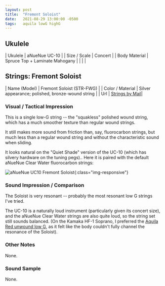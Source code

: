 ```yaml
---
layout: post
title:  "Fremont Soloist"
date:   2021-08-29 13:00:00 -0500
tags:   aquila lowG highG
---
```


## Ukulele

| Ukulele       | aNueNue UC-10                  |
| Size / Scale  | Concert                        |
| Body Material | Spruce Top + Laminate Mahogany |
|               |                                |


## Strings: Fremont Soloist

| Name (Model)     | Fremont Soloist (STR-FWG)                      |
| Color / Material | Silver appearance; polished, bronze-wound string                 |
| Url              | [Strings by Mail](https://www.stringsbymail.com/fremont-str-fwg-soloist-wound-low-g-string-for-sopr-conc-tenor-uke-22561.html)|



### Visual / Tactical Impression

This is a single low-G string -- the "squakless" polished wound string, which has a much smoother texture than regular wound strings. 

It still makes more sound from friction than, say, fluorocarbon strings, but much less than a regular wound string and without the characteristic sound when sliding.

It looks natural on the "Quiet Shade" version of the UC-10 (which has silvery hardware on the tuning pegs).. Here it is paired with the default aNueNue Clear Water fluorocarbon strings:

![aNueNue UC10 Fremont Soloist](/uke-strings/assets/img/uc10_fremont_soloist.jpg){:class="img-responsive"}



### Sound Impression / Comparison

The Soloist is very resonant -- probably the most resonant low G strings I've tried.

The UC-10 is a naturally loud instrument (particularly given its concert size), and the aNueNue Clear Water strings are also quite loud, so the string set still sounds balanced. (On the Kamaka HF-1 Soprano, I preferred the [Aquila Red unwound low G](https://tkuriyama.github.io/uke-strings/general/2021/08/28/Aquila-Soprano-Unwound-Low-G.html), as it felt like the body couldn't fully channel the resonance of the Soloist).


### Other Notes

None.

### Sound Sample

None.


